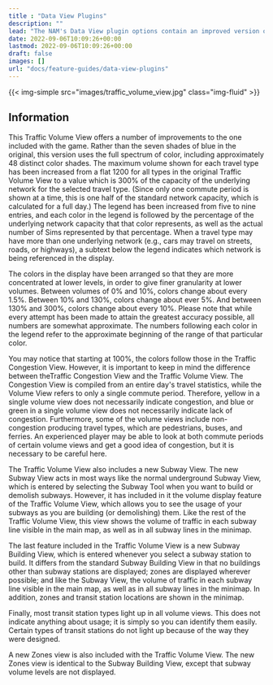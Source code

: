 ```yaml
---
title : "Data View Plugins"
description: ""
lead: "The NAM's Data View plugin options contain an improved version of the Traffic Volume View that comes with the game, and which can be found under Data Views. They also contains improved versions of the Subway View, Subway Building View, and Zones View, designed to make the process of building Subways and Transit Stations less error-prone."
date: 2022-09-06T10:09:26+00:00
lastmod: 2022-09-06T10:09:26+00:00
draft: false
images: []
url: "docs/feature-guides/data-view-plugins"
---
```


<div class="row mx-0 g-1">
<div class="col text-center">{{< img-simple src="images/traffic_volume_view.jpg" class="img-fluid" >}}</div>
</div>

## Information

This Traffic Volume View offers a number of improvements to the one included with the game. Rather than the seven shades of blue in the original, this version uses the full spectrum of color, including approximately 48 distinct color shades. The maximum volume shown for each travel type has been increased from a flat 1200 for all types in the original Traffic Volume View to a value which is 300% of the capacity of the underlying network for the selected travel type. (Since only one commute period is shown at a time, this is one half of the standard network capacity, which is calculated for a full day.) The legend has been increased from five to nine entries, and each color in the legend is followed by the percentage of the underlying network capacity that that color represents, as well as the actual number of Sims represented by that percentage. When a travel type may have more than one underlying network (e.g., cars may travel on streets, roads, or highways), a subtext below the legend indicates which network is being referenced in the display. 

The colors in the display have been arranged so that they are more concentrated at lower levels, in order to give finer granularity at lower volumes. Between volumes of 0% and 10%, colors change about every 1.5%. Between 10% and 130%, colors change about ever 5%. And between 130% and 300%, colors change about every 10%. Please note that while every attempt has been made to attain the greatest accuracy possible, all numbers are somewhat approximate. The numbers following each color in the legend refer to the approximate beginning of the range of that particular color. 

You may notice that starting at 100%, the colors follow those in the Traffic Congestion View. However, it is important to keep in mind the difference between theTraffic Congestion View and the Traffic Volume View. The Congestion View is compiled from an entire day's travel statistics, while the Volume View refers to only a single commute period. Therefore, yellow in a single volume view does not necessarily indicate congestion, and blue or green in a single volume view does not necessarily indicate lack of congestion. Furthermore, some of the volume views include non-congestion producing travel types, which are pedestrians, buses, and ferries. An experienced player may be able to look at both commute periods of certain volume views and get a good idea of congestion, but it is necessary to be careful here.

The Traffic Volume View also includes a new Subway View. The new Subway View acts in most ways like the normal underground Subway View, which is entered by selecting the Subway Tool when you want to build or demolish subways. However, it has included in it the volume display feature of the Traffic Volume View, which allows you to see the usage of your subways as you are building (or demolishing) them. Like the rest of the Traffic Volume View, this view shows the volume of traffic in each subway line visible in the main map, as well as in all subway lines in the minimap. 

The last feature included in the Traffic Volume View is a new Subway Building View, which is entered whenever you select a subway station to build. It differs from the standard Subway Building View in that no buildings other than subway stations are displayed; zones are displayed wherever possible; and like the Subway View, the volume of traffic in each subway line visible in the main map, as well as in all subway lines in the minimap. In addition, zones and transit station locations are shown in the minimap.

Finally, most transit station types light up in all volume views. This does not indicate anything about usage; it is simply so you can identify them easily. Certain types of transit stations do not light up because of the way they were designed. 

A new Zones view is also included with the Traffic Volume View. The new Zones view is identical to the Subway Building View, except that subway volume levels are not displayed.